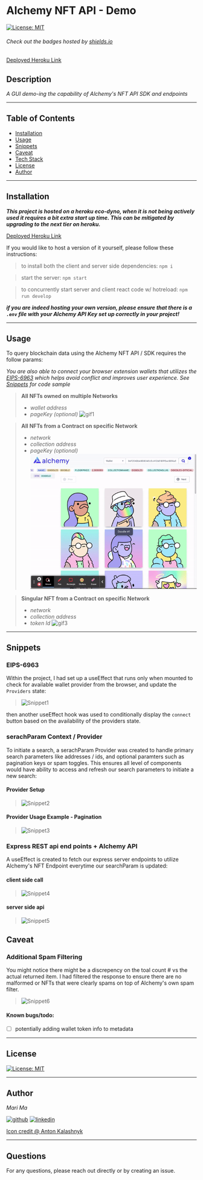 # Alchemy NFT API - Demo
[![License: MIT](https://img.shields.io/badge/License-MIT-yellow.svg)](https://opensource.org/licenses/MIT)
  
  ###### Check out the badges hosted by [shields.io](https://shields.io/)

 [Deployed Heroku Link](https://alchemy-nftapi-399720c6d6f7.herokuapp.com/)
  
  ## Description
  *A GUI demo-ing the capability of Alchemy's NFT API SDK and endpoints*

  ***

  ## Table of Contents
  - [Installation](#installation)
  - [Usage](#usage)
  - [Snippets](#snippets)
  - [Caveat](#caveat)
  - [Tech Stack](#technologies)
  - [License](#license)
  - [Author](#author)

  ***

  ## Installation

  ***This project is hosted on a heroku eco-dyno, when it is not being actively used it requires a bit extra start up time. This can be mitigated by upgrading to the next tier on heroku.***
  
  [Deployed Heroku Link](https://alchemy-nftapi-399720c6d6f7.herokuapp.com/)
  
  If you would like to host a version of it yourself, please follow these instructions:

  > to install both the client and server side dependencies: `npm i`

  > start the server: `npm start`

  > to concurrently start server and client react code w/ hotreload: `npm run develop`

  ***if you are indeed hosting your own version, please ensure that there is a `.env` file with your Alchemy API Key set up correctly in your project!***


  ***
  ## Usage

  To query blockchain data using the Alchemy NFT API / SDK requires the follow params:
 
  *You are also able to connect your browser extension wallets that utilizes the [EIPS-6963](https://eips.ethereum.org/EIPS/eip-6963) which helps avoid conflict and improves user experience. See [Snippets](#snippets) for code sample*

  > **All NFTs owned on multiple Networks**
  > - *wallet address*
  > - *pageKey (optional)*
  > ![gif1](/client/src/assets/tour.gif)

  > **All NFTs from a Contract on specific Network**
  > - *network*
  > - *collection address*
  > - *pageKey (optional)*
  > ![gif2](/client/src/assets/page.gif)

  > **Singular NFT from a Contract on specific Network**
  > - *network*
  > - *collection address*
  > - *token Id*
  > ![gif3](/client/src/assets/NFT.gif)


  ***

  ## Snippets

  ### EIPS-6963
  Within the project, I had set up a useEffect that runs only when mounted to check for available wallet provider from the browser, and update the `Providers` state: 

  > ![Snippet1](https://res.cloudinary.com/dbjhly3lm/image/upload/v1714762245/samples/code%20snippet%20and%20screenshots/snippet1_b6revc.png)

  then another useEffect hook was used to conditionally display the `connect` button based on the availability of the providers state.

  ### serachParam Context / Provider
  To initiate a search, a serachParam Provider was created to handle primary search parameters like addresses / ids, and optional paramters such as pagination keys or spam toggles. This ensures all level of components would have ability to access and refresh our search parameters to initiate a new search:

  #### Provider Setup
  >![Snippet2](https://res.cloudinary.com/dbjhly3lm/image/upload/v1714762984/samples/code%20snippet%20and%20screenshots/Screen_Shot_2024-05-03_at_2.59.33_PM_ul6ql5.png)

  #### Provider Usage Example - Pagination
  >![Snippet3](https://res.cloudinary.com/dbjhly3lm/image/upload/v1714763852/samples/code%20snippet%20and%20screenshots/Screen_Shot_2024-05-03_at_3.17.17_PM_vevn1o.png)

  ### Express REST api end points + Alchemy API
  A useEffect is created to fetch our express server endpoints to utilize Alchemy's NFT Endpoint everytime our searchParam is updated:

  #### client side call
  >![Snippet4](https://res.cloudinary.com/dbjhly3lm/image/upload/v1714764759/samples/code%20snippet%20and%20screenshots/Screen_Shot_2024-05-03_at_3.31.41_PM_qfasfw.png)

  #### server side api
  >![Snippet5](https://res.cloudinary.com/dbjhly3lm/image/upload/v1714764780/samples/code%20snippet%20and%20screenshots/Screen_Shot_2024-05-03_at_3.32.20_PM_lc0pic.png)

  ## Caveat
  ### Additional Spam Filtering
  You might notice there might be a discrepency on the toal count # vs the actual returned item. I had filtered the response to ensure there are no malformed or NFTs that were clearly spams on top of Alchemy's own spam filter.
  >![Snippet6](https://res.cloudinary.com/dbjhly3lm/image/upload/v1714765004/samples/code%20snippet%20and%20screenshots/Screen_Shot_2024-05-03_at_3.34.59_PM_cjgusw.png)

  #### Known bugs/todo:
  - [ ] potentially adding wallet token info to metadata

  ***
  ## License

  
[![License: MIT](https://img.shields.io/badge/License-MIT-yellow.svg)](https://opensource.org/licenses/MIT)

  ***
  ## Author
  *Mari Ma*

  [<img src="https://res.cloudinary.com/dbjhly3lm/image/upload//h_50/v1682488301/personal%20assets/logo_github_icon_143196_phgakv.png" alt='github' >](https://github.com/DraconMarius)
  [<img src="https://res.cloudinary.com/dbjhly3lm/image/upload/h_50/v1682488301/personal%20assets/logo_linkedin_icon_143191_nv9tim.png" alt='linkedin'>](https://www.linkedin.com/in/mari-ma-70771585/)

[Icon credit @ Anton Kalashnyk](https://icon-icons.com/users/14quJ7FM9cYdQZHidnZoM/icon-sets/)

  ***
  ## Questions
  For any questions, please reach out directly or by creating an issue.


  